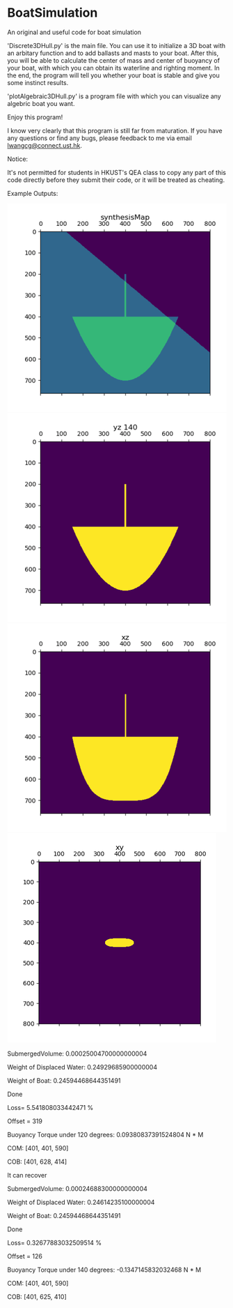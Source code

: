 # BoatSimulation
An original and useful code for boat simulation


'Discrete3DHull.py' is the main file. You can use it to initialize a 3D boat with an arbitary function and to add ballasts and masts to your boat. After this, you will be able to calculate the center of mass and center of buoyancy of your boat, with which you can obtain its waterline and righting moment. In the end, the program will tell you whether your boat is stable and give you some instinct results.


'plotAlgebraic3DHull.py' is a program file with which you can visualize any algebric boat you want.


Enjoy this program! 


I know very clearly that this program is still far from maturation. If you have any questions or find any bugs, please feedback to me via email lwangcg@connect.ust.hk.


Notice:

It's not permitted for students in HKUST's QEA class to copy any part of this code directly before they submit their code, or it will be treated as cheating.

Example Outputs:

![image](https://github.com/NoOneUST/BoatSimulation/blob/master/images/1.png)
![image](https://github.com/NoOneUST/BoatSimulation/blob/master/images/2.png)
![image](https://github.com/NoOneUST/BoatSimulation/blob/master/images/3.png)
![image](https://github.com/NoOneUST/BoatSimulation/blob/master/images/4.png)


SubmergedVolume:  0.00025004700000000004

Weight of Displaced Water:  0.24929685900000004

Weight of Boat:  0.24594468644351491

Done 

Loss=  5.541808033442471 % 

Offset =  319

Buoyancy Torque under  120  degrees:  0.09380837391524804  N * M

COM:  [401, 401, 590]

COB:  [401, 628, 414]

It can recover


SubmergedVolume:  0.00024688300000000004

Weight of Displaced Water:  0.24614235100000004

Weight of Boat:  0.24594468644351491

Done 

Loss=  0.32677883032509514 % 

Offset =  126

Buoyancy Torque under  140  degrees:  -0.1347145832032468  N * M

COM:  [401, 401, 590]

COB:  [401, 625, 410]
